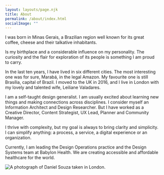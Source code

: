 ```yaml
---
layout: layouts/page.njk
title: About
permalink: /about/index.html
socialImage: ""
---
```

I was born in Minas Gerais, a Brazilian region well known for its great coffee, cheese and their talkative inhabitants. 

Is my birthplace and a considerable influence on my personality. The curiosity and the flair for exploration of its people is something I am proud to carry. 

In the last ten years, I have lived in six different cities. The most interesting one was for sure, Marabá, in the legal Amazon. My favourite one is still Brasília, capital of Brazil. I moved to the UK in 2016, and I live in London with my lovely and talented wife, Leiliane Valadares.  

I am a self-taught design generalist. I am usually excited about learning new things and making connections across disciplines. I consider myself an Information Architect and Design Researcher. But I have worked as a Creative Director, Content Strategist, UX Lead, Planner and Community Manager. 

I thrive with complexity, but my goal is always to bring clarity and simplicity. I can simplify anything: a process, a service, a digital experience or an organization.

Currently, I am leading the Design Operations practice and the Design Systems team at Babylon Health. We are creating accessible and affordable healthcare for the world.

![A photograph of Daniel Souza taken in London. ](/images/c2d11347-481d-4466-ad17-acc2fd901ee4.jpeg "Photo: Leiliane Valadares")
